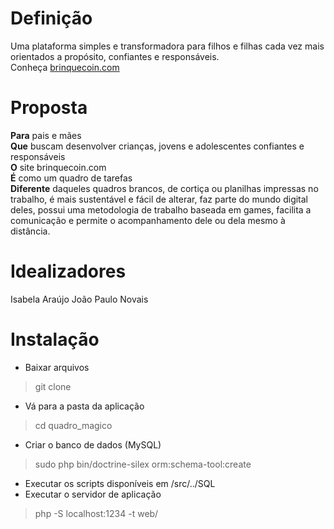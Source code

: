 # Definição
Uma plataforma simples e transformadora para filhos e filhas cada vez mais orientados a propósito, confiantes e responsáveis.<br />
Conheça [brinquecoin.com](http://brinquecoin.com)

# Proposta
**Para** pais e mães <br />
**Que** buscam desenvolver crianças, jovens e adolescentes confiantes e responsáveis <br />
**O** site brinquecoin.com <br />
**É** como um quadro de tarefas <br />
**Diferente** daqueles quadros brancos, de cortiça ou planilhas impressas no trabalho, é mais sustentável e fácil de alterar, faz parte do mundo digital deles, possui uma metodologia de trabalho baseada em games, facilita a comunicação e permite o acompanhamento dele ou dela mesmo à distância.

# Idealizadores
Isabela Araújo
João Paulo Novais

# Instalação
* Baixar arquivos
> git clone
* Vá para a pasta da aplicação
> cd quadro_magico
* Criar o banco de dados (MySQL)
> sudo php bin/doctrine-silex orm:schema-tool:create
* Executar os scripts disponíveis em /src/../SQL
* Executar o servidor de aplicação
> php -S localhost:1234 -t web/
